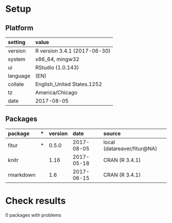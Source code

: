 # Setup

## Platform

|setting  |value                        |
|:--------|:----------------------------|
|version  |R version 3.4.1 (2017-06-30) |
|system   |x86_64, mingw32              |
|ui       |RStudio (1.0.143)            |
|language |(EN)                         |
|collate  |English_United States.1252   |
|tz       |America/Chicago              |
|date     |2017-08-05                   |

## Packages

|package   |*  |version |date       |source                      |
|:---------|:--|:-------|:----------|:---------------------------|
|fitur     |*  |0.5.0   |2017-08-05 |local (datareaver/fitur@NA) |
|knitr     |   |1.16    |2017-05-18 |CRAN (R 3.4.1)              |
|rmarkdown |   |1.6     |2017-06-15 |CRAN (R 3.4.1)              |

# Check results
0 packages with problems


